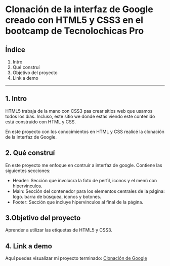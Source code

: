 # Clonación de  la interfaz de Google creado con HTML5 y CSS3 en el bootcamp de Tecnolochicas Pro
## Índice

1. Intro
2. Qué construí
3. Objetivo del proyecto
4. Link a demo

***
## 1. Intro
HTML5 trabaja de la mano con CSS3 paa crear sitios web que usamos todos los días. Incluso, este sitio we donde estás viendo este contenido está construido con HTML y CSS.

En este proyecto con los conocimientos en HTML y CSS realicé la clonación de la interfaz de Google.

## 2. Qué construí
En este proyecto me enfoque en contruir a interfaz de google.
Contiene las siguientes secciones:

+ Header: Sección que involucra la foto de perfil, iconos y el menú con hipervinculos.
+ Main: Sección del contenedor para los elementos centrales de la página: logo. barra de búsquea, íconos y botones.
+ Footer: Sección que incluye hipervinculos al final de la página.

## 3.Objetivo del proyecto
Aprender a utilizar las etiquetas de HTML5 y CSS3.

## 4. Link a demo
Aquí puedes visualizar mi proyecto terminado: [Clonación de Google](https://main--majestic-cascaron-ef4db9.netlify.app/)

